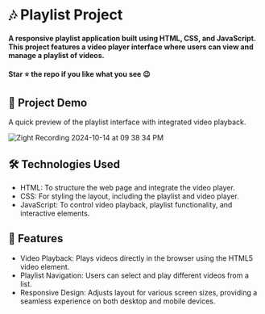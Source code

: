 <div><h1>🎶 Playlist Project</h1></div>
<h4>A responsive playlist application built using HTML, CSS, and JavaScript. This project features a video player interface where users can view and manage a playlist of videos.</h4>
 <h4>Star ⭐ the repo if you like what you see 😉 </h4>
 <div>
 <h2>📸 Project Demo</h2>
 <p>A quick preview of the playlist interface with integrated video playback.</p>

![Zight Recording 2024-10-14 at 09 38 34 PM](https://github.com/user-attachments/assets/f049a9e7-6597-4897-a959-ab2e2a8ea1e3)



<h2>🛠️ Technologies Used</h2>
 <ul>
   <li>HTML: To structure the web page and integrate the video player.</li>
   <li>CSS: For styling the layout, including the playlist and video player.</li>
   <li>JavaScript: To control video playback, playlist functionality, and interactive elements.</li>
 </ul>  
 
 <h2>🎨 Features</h2>
 <ul>
   <li>Video Playback: Plays videos directly in the browser using the HTML5 video element.</li>
   <li>Playlist Navigation: Users can select and play different videos from a list.</li>
   <li>Responsive Design: Adjusts layout for various screen sizes, providing a seamless experience on both desktop and mobile devices.</li>
 </ul> 
